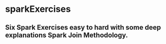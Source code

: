 # sparkExercises
## Six Spark Exercises easy to hard with some deep explanations Spark Join Methodology. 

